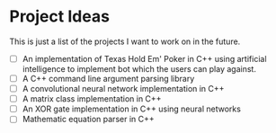 # Project Ideas
This is just a list of the projects I want to work on in the future.

- [ ] An implementation of Texas Hold Em' Poker in C++ using artificial intelligence to implement bot which the users can play against.
- [ ] A C++ command line argument parsing library
- [ ] A convolutional neural network implementation in C++
- [ ] A matrix class implementation in C++
- [ ] An XOR gate implementation in C++ using neural networks
- [ ] Mathematic equation parser in C++
